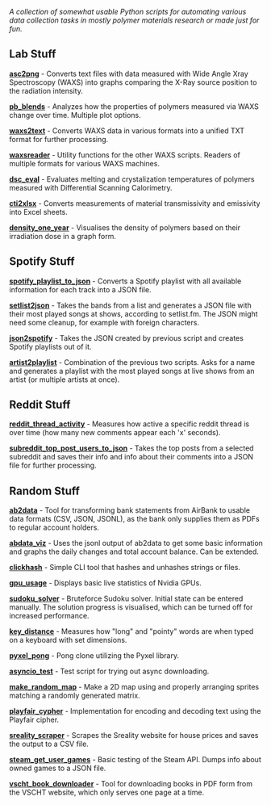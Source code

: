 *A collection of somewhat usable Python scripts for automating various data collection tasks in mostly polymer materials research or made just for fun.*

## Lab Stuff

[**asc2png**](lab/asc2png.py) - Converts text files with data measured with Wide Angle Xray Spectroscopy (WAXS) into graphs comparing the X-Ray source position to the radiation intensity.

[**pb_blends**](lab/pb_blends.py) - Analyzes how the properties of polymers measured via WAXS change over time. Multiple plot options.

[**waxs2text**](lab/waxs2text.py) - Converts WAXS data in various formats into a unified TXT format for further processing.

[**waxsreader**](lab/waxsreaders.py) - Utility functions for the other WAXS scripts. Readers of multiple formats for various WAXS machines.

[**dsc_eval**](lab/dsc_eval.py) - Evaluates melting and crystalization temperatures of polymers measured with Differential Scanning Calorimetry.

[**cti2xlsx**](lab/cti2xlsx.py) - Converts measurements of material transmissivity and emissivity into Excel sheets.

[**density_one_year**](lab/density_one_year.py) - Visualises the density of polymers based on their irradiation dose in a graph form.


## Spotify Stuff

[**spotify_playlist_to_json**](spotify/spotipy_playlist_to_json.py) - Converts a Spotify playlist with all available information for each track into a JSON file.

[**setlist2json**](spotify/setlist2json.py) - Takes the bands from a list and generates a JSON file with their most played songs at shows, according to setlist.fm. The JSON might need some cleanup, for example with foreign characters.

[**json2spotify**](spotify/json2spotify.py) - Takes the JSON created by previous script and creates Spotify playlists out of it.

[**artist2playlist**](spotify/artist2playlist.py) - Combination of the previous two scripts. Asks for a name and generates a playlist with the most played songs at live shows from an artist (or multiple artists at once).


## Reddit Stuff

[**reddit_thread_activity**](reddit/reddit_thread_acitivity.py) - Measures how active a specific reddit thread is over time (how many new comments appear each 'x' seconds).

[**subreddit_top_post_users_to_json**](reddit/subreddit_top_post_users_to_json.py) - Takes the top posts from a selected subreddit and saves their info and info about their comments into a JSON file for further processing.


## Random Stuff

[**ab2data**](random/ab2data.py) - Tool for transforming bank statements from AirBank to usable data formats (CSV, JSON, JSONL), as the bank only supplies them as PDFs to regular account holders.

[**abdata_viz**](random/abdata_viz.py) - Uses the jsonl output of ab2data to get some basic information and graphs the daily changes and total account balance. Can be extended.

[**clickhash**](random/clickhash.py) - Simple CLI tool that hashes and unhashes strings or files.

[**gpu_usage**](random/gpu_usage.py) - Displays basic live statistics of Nvidia GPUs.

[**sudoku_solver**](random/sudoku_solver.py) - Bruteforce Sudoku solver. Initial state can be entered manually. The solution progress is visualised, which can be turned off for increased performance.

[**key_distance**](random/key_distance.py) - Measures how "long" and "pointy" words are when typed on a keyboard with set dimensions.

[**pyxel_pong**](random/pyxel_pong.py) - Pong clone utilizing the Pyxel library.

[**asyncio_test**](random/asyncio_test.py) - Test script for trying out async downloading.

[**make_random_map**](random/make_random_map.py) - Make a 2D map using and properly arranging sprites matching a randomly generated matrix.

[**playfair_cypher**](random/playfair_cipher.py) - Implementation for encoding and decoding text using the Playfair cipher.

[**sreality_scraper**](random/sreality_scraper.py) - Scrapes the Sreality website for house prices and saves the output to a CSV file.

[**steam_get_user_games**](random/steam_get_user_games.py) - Basic testing of the Steam API. Dumps info about owned games to a JSON file.

[**vscht_book_downloader**](random/vscht_book_downloader.py) - Tool for downloading books in PDF form from the VSCHT website, which only serves one page at a time.
